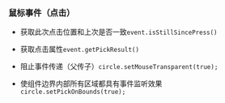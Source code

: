 ### 鼠标事件（点击）

* 获取此次点击位置和上次是否一致`event.isStillSincePress()`

* 获取点击属性`event.getPickResult()`

* 阻止事件传递（父传子）`circle.setMouseTransparent(true);`

* 使组件边界内部所有区域都具有事件监听效果`circle.setPickOnBounds(true);`